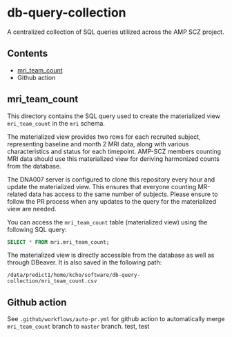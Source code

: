# db-query-collection
A centralized collection of SQL queries utilized across the AMP SCZ project.

## Contents
- [mri_team_count](#mri_team_count)
- Github action

## mri_team_count

This directory contains the SQL query used to create the materialized view `mri_team_count` in the `mri` schema.

The materialized view provides two rows for each recruited subject, representing baseline and month 2 MRI data,
along with various characteristics and status for each timepoint. AMP-SCZ members counting MRI data should use
this materialized view for deriving harmonized counts from the database.

The DNA007 server is configured to clone this repository every hour and update the materialized view.
This ensures that everyone counting MR-related data has access to the same number of subjects.
Please ensure to follow the PR process when any updates to the query for the materialized view are needed.

You can access the `mri_team_count` table (materialized view) using the following SQL query:

```sql
SELECT * FROM mri.mri_team_count;
```

The materialized view is directly accessible from the database as well as through DBeaver. It is also saved in the following path:

```
/data/predict1/home/kcho/software/db-query-collection/mri_team_count.csv
```



## Github action
See `.github/workflows/auto-pr.yml` for github action to automatically merge `mri_team_count` branch to `master` branch. test, test
